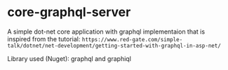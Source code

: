 # core-graphql-server

A simple dot-net core application with graphql implementaion that is inspired from the tutorial: `https://www.red-gate.com/simple-talk/dotnet/net-development/getting-started-with-graphql-in-asp-net/`

Library used (Nuget): graphql and graphiql
